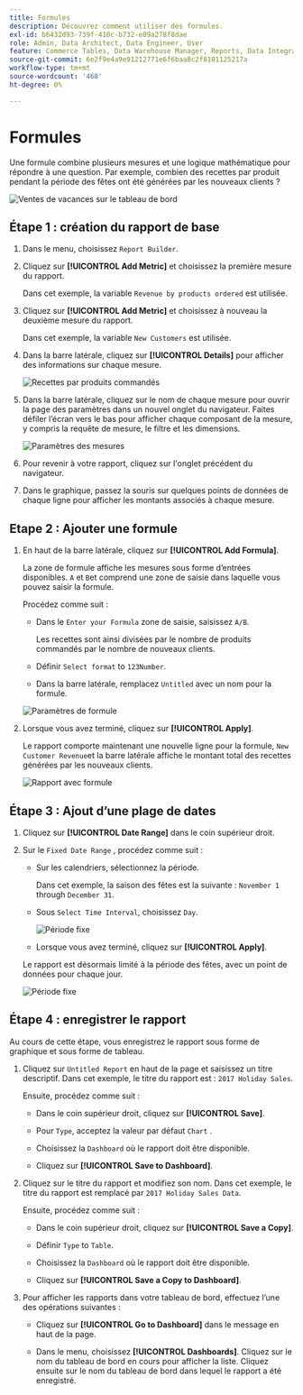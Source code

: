 ```yaml
---
title: Formules
description: Découvrez comment utiliser des formules.
exl-id: b6432d93-739f-410c-b732-e09a278f8dae
role: Admin, Data Architect, Data Engineer, User
feature: Commerce Tables, Data Warehouse Manager, Reports, Data Integration
source-git-commit: 6e2f9e4a9e91212771e6f6baa8c2f8101125217a
workflow-type: tm+mt
source-wordcount: '468'
ht-degree: 0%

---
```


# Formules

Une formule combine plusieurs mesures et une logique mathématique pour répondre à une question. Par exemple, combien des recettes par produit pendant la période des fêtes ont été générées par les nouveaux clients ?

![Ventes de vacances sur le tableau de bord](../../assets/magento-bi-report-builder-revenue-by-products-formula-report-holiday-sales-dashboard.png)

## Étape 1 : création du rapport de base

1. Dans le menu, choisissez `Report Builder`.

1. Cliquez sur **[!UICONTROL Add Metric]** et choisissez la première mesure du rapport.

   Dans cet exemple, la variable `Revenue by products ordered` est utilisée.

1. Cliquez sur **[!UICONTROL Add Metric]** et choisissez à nouveau la deuxième mesure du rapport.

   Dans cet exemple, la variable `New Customers` est utilisée.

1. Dans la barre latérale, cliquez sur **[!UICONTROL Details]** pour afficher des informations sur chaque mesure.

   ![Recettes par produits commandés](../../assets/magento-bi-report-builder-revenue-by-products.png)

1. Dans la barre latérale, cliquez sur le nom de chaque mesure pour ouvrir la page des paramètres dans un nouvel onglet du navigateur. Faites défiler l’écran vers le bas pour afficher chaque composant de la mesure, y compris la requête de mesure, le filtre et les dimensions.

   ![Paramètres des mesures](../../assets/magento-bi-report-builder-revenue-by-products-metric-detail.png)

1. Pour revenir à votre rapport, cliquez sur l&#39;onglet précédent du navigateur.

1. Dans le graphique, passez la souris sur quelques points de données de chaque ligne pour afficher les montants associés à chaque mesure.

## Etape 2 : Ajouter une formule

1. En haut de la barre latérale, cliquez sur **[!UICONTROL Add Formula]**.

   La zone de formule affiche les mesures sous forme d’entrées disponibles. `A` et `B`et comprend une zone de saisie dans laquelle vous pouvez saisir la formule.

   Procédez comme suit :

   * Dans le `Enter your Formula` zone de saisie, saisissez `A/B`.

     Les recettes sont ainsi divisées par le nombre de produits commandés par le nombre de nouveaux clients.

   * Définir `Select format` to `123Number`.

   * Dans la barre latérale, remplacez `Untitled` avec un nom pour la formule.

   ![Paramètres de formule](../../assets/magento-bi-report-builder-revenue-by-products-add-formula-detail.png)

1. Lorsque vous avez terminé, cliquez sur **[!UICONTROL Apply]**.

   Le rapport comporte maintenant une nouvelle ligne pour la formule, `New Customer Revenue`et la barre latérale affiche le montant total des recettes générées par les nouveaux clients.

   ![Rapport avec formule](../../assets/magento-bi-report-builder-revenue-by-products-formula-report.png)

## Étape 3 : Ajout d’une plage de dates

1. Cliquez sur **[!UICONTROL Date Range]** dans le coin supérieur droit.

1. Sur le `Fixed Date Range` , procédez comme suit :

   * Sur les calendriers, sélectionnez la période.

     Dans cet exemple, la saison des fêtes est la suivante : `November 1` through `December 31`.

   * Sous `Select Time Interval`, choisissez `Day`.

     ![Période fixe](../../assets/magento-bi-report-builder-revenue-by-products-formula-report-fixed-date-range.png)

   * Lorsque vous avez terminé, cliquez sur **[!UICONTROL Apply]**.

   Le rapport est désormais limité à la période des fêtes, avec un point de données pour chaque jour.

   ![Période fixe](../../assets/magento-bi-report-builder-revenue-by-products-formula-report-fixed-date-range-report.png)

## Étape 4 : enregistrer le rapport

Au cours de cette étape, vous enregistrez le rapport sous forme de graphique et sous forme de tableau.

1. Cliquez sur `Untitled Report` en haut de la page et saisissez un titre descriptif. Dans cet exemple, le titre du rapport est : `2017 Holiday Sales`.

   Ensuite, procédez comme suit :

   * Dans le coin supérieur droit, cliquez sur **[!UICONTROL Save]**.

   * Pour `Type`, acceptez la valeur par défaut `Chart` .

   * Choisissez la `Dashboard` où le rapport doit être disponible.

   * Cliquez sur **[!UICONTROL Save to Dashboard]**.

1. Cliquez sur le titre du rapport et modifiez son nom. Dans cet exemple, le titre du rapport est remplacé par `2017 Holiday Sales Data`.

   Ensuite, procédez comme suit :

   * Dans le coin supérieur droit, cliquez sur **[!UICONTROL Save a Copy]**.

   * Définir `Type` to `Table`.

   * Choisissez la `Dashboard` où le rapport doit être disponible.

   * Cliquez sur **[!UICONTROL Save a Copy to Dashboard]**.

1. Pour afficher les rapports dans votre tableau de bord, effectuez l’une des opérations suivantes :

   * Cliquez sur **[!UICONTROL Go to Dashboard]** dans le message en haut de la page.

   * Dans le menu, choisissez **[!UICONTROL Dashboards]**. Cliquez sur le nom du tableau de bord en cours pour afficher la liste. Cliquez ensuite sur le nom du tableau de bord dans lequel le rapport a été enregistré.
